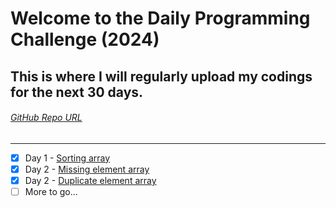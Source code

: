 # Welcome to the Daily Programming Challenge (2024)

## This is where I will regularly upload my codings for the next 30 days.

###### [GitHub Repo URL](https://github.com/pranav-karthikeyan/Daily_Programming_Challenge_2024)
---

- [x] Day 1 - [Sorting array](https://github.com/pranav-karthikeyan/Daily_Programming_Challenge_2024/blob/main/day1.py)
- [x] Day 2 - [Missing element array](https://github.com/pranav-karthikeyan/Daily_Programming_Challenge_2024/blob/main/day2.py)
- [x] Day 2 - [Duplicate element array](https://github.com/pranav-karthikeyan/Daily_Programming_Challenge_2024/blob/main/day3.py)
- [ ] More to go...